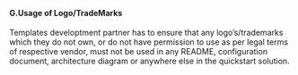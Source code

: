 <br><h4><b>G.Usage of Logo/TradeMarks </b></h4>
<p>Templates developtment partner has to ensure  that any logo&rsquo;s/trademarks which they do not own, or do not have permission to  use as per legal terms of respective vendor, must not be used in any README, configuration  document, architecture diagram or anywhere else in the quickstart solution. </p>
